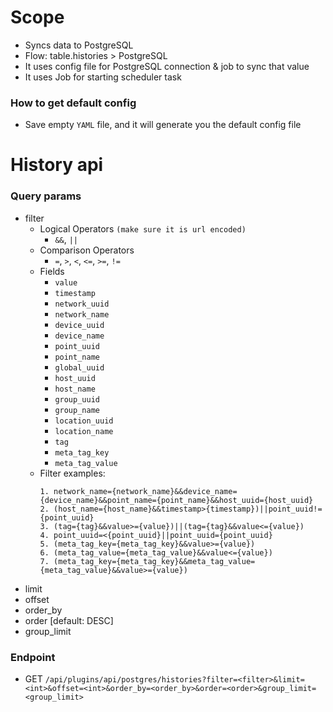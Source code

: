 # Scope

- Syncs data to PostgreSQL
- Flow: table.histories > PostgreSQL
- It uses config file for PostgreSQL connection & job to sync that value
- It uses Job for starting scheduler task

### How to get default config

- Save empty `YAML` file, and it will generate you the default config file

# History api

### Query params
- filter
    - Logical Operators `(make sure it is url encoded)`
        - `&&`, `||` 
    - Comparison Operators
        - `=`, `>`, `<`, `<=`, `>=`, `!=` 
    - Fields 
        - `value`
        - `timestamp`
        - `network_uuid`
        - `network_name`
        - `device_uuid`
        - `device_name`
        - `point_uuid`
        - `point_name`
        - `global_uuid`
        - `host_uuid`
        - `host_name`
        - `group_uuid`
        - `group_name`
        - `location_uuid`
        - `location_name`
        - `tag`
        - `meta_tag_key`
        - `meta_tag_value`
    - Filter examples:   
        ```
        1. network_name={network_name}&&device_name={device_name}&&point_name={point_name}&&host_uuid={host_uuid}
        2. (host_name={host_name}&&timestamp>{timestamp})||point_uuid!={point_uuid}
        3. (tag={tag}&&value>={value})||(tag={tag}&&value<={value})
        4. point_uuid=<{point_uuid}||point_uuid={point_uuid}
        5. (meta_tag_key={meta_tag_key}&&value>={value})
        6. (meta_tag_value={meta_tag_value}&&value<={value})
        7. (meta_tag_key={meta_tag_key}&&meta_tag_value={meta_tag_value}&&value>={value})
        ```
- limit
- offset
- order_by
- order [default: DESC]
- group_limit

### Endpoint
- GET `/api/plugins/api/postgres/histories?filter=<filter>&limit=<int>&offset=<int>&order_by=<order_by>&order=<order>&group_limit=<group_limit>`
